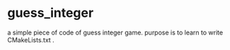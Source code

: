 # guess_integer

a simple piece of code of guess integer game.
purpose is to learn to write CMakeLists.txt .
